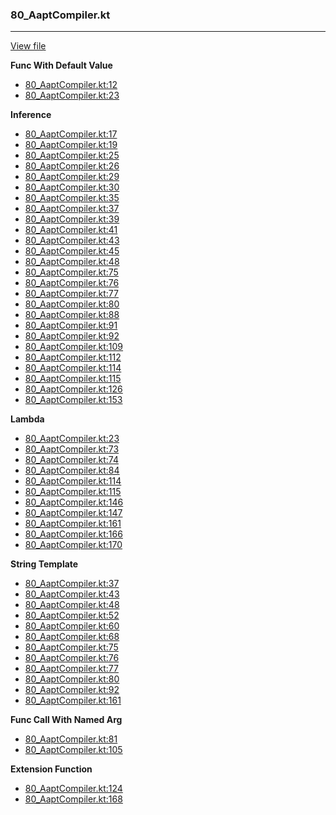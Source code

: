 ### 80_AaptCompiler.kt
---
[View file](../../recall_analyzed/80_AaptCompiler.kt)

**Func With Default Value**

 - [80_AaptCompiler.kt:12](../../recall_analyzed/80_AaptCompiler.kt#L12)
 - [80_AaptCompiler.kt:23](../../recall_analyzed/80_AaptCompiler.kt#L23)

**Inference**

 - [80_AaptCompiler.kt:17](../../recall_analyzed/80_AaptCompiler.kt#L17)
 - [80_AaptCompiler.kt:19](../../recall_analyzed/80_AaptCompiler.kt#L19)
 - [80_AaptCompiler.kt:25](../../recall_analyzed/80_AaptCompiler.kt#L25)
 - [80_AaptCompiler.kt:26](../../recall_analyzed/80_AaptCompiler.kt#L26)
 - [80_AaptCompiler.kt:29](../../recall_analyzed/80_AaptCompiler.kt#L29)
 - [80_AaptCompiler.kt:30](../../recall_analyzed/80_AaptCompiler.kt#L30)
 - [80_AaptCompiler.kt:35](../../recall_analyzed/80_AaptCompiler.kt#L35)
 - [80_AaptCompiler.kt:37](../../recall_analyzed/80_AaptCompiler.kt#L37)
 - [80_AaptCompiler.kt:39](../../recall_analyzed/80_AaptCompiler.kt#L39)
 - [80_AaptCompiler.kt:41](../../recall_analyzed/80_AaptCompiler.kt#L41)
 - [80_AaptCompiler.kt:43](../../recall_analyzed/80_AaptCompiler.kt#L43)
 - [80_AaptCompiler.kt:45](../../recall_analyzed/80_AaptCompiler.kt#L45)
 - [80_AaptCompiler.kt:48](../../recall_analyzed/80_AaptCompiler.kt#L48)
 - [80_AaptCompiler.kt:75](../../recall_analyzed/80_AaptCompiler.kt#L75)
 - [80_AaptCompiler.kt:76](../../recall_analyzed/80_AaptCompiler.kt#L76)
 - [80_AaptCompiler.kt:77](../../recall_analyzed/80_AaptCompiler.kt#L77)
 - [80_AaptCompiler.kt:80](../../recall_analyzed/80_AaptCompiler.kt#L80)
 - [80_AaptCompiler.kt:88](../../recall_analyzed/80_AaptCompiler.kt#L88)
 - [80_AaptCompiler.kt:91](../../recall_analyzed/80_AaptCompiler.kt#L91)
 - [80_AaptCompiler.kt:92](../../recall_analyzed/80_AaptCompiler.kt#L92)
 - [80_AaptCompiler.kt:109](../../recall_analyzed/80_AaptCompiler.kt#L109)
 - [80_AaptCompiler.kt:112](../../recall_analyzed/80_AaptCompiler.kt#L112)
 - [80_AaptCompiler.kt:114](../../recall_analyzed/80_AaptCompiler.kt#L114)
 - [80_AaptCompiler.kt:115](../../recall_analyzed/80_AaptCompiler.kt#L115)
 - [80_AaptCompiler.kt:126](../../recall_analyzed/80_AaptCompiler.kt#L126)
 - [80_AaptCompiler.kt:153](../../recall_analyzed/80_AaptCompiler.kt#L153)

**Lambda**

 - [80_AaptCompiler.kt:23](../../recall_analyzed/80_AaptCompiler.kt#L23)
 - [80_AaptCompiler.kt:73](../../recall_analyzed/80_AaptCompiler.kt#L73)
 - [80_AaptCompiler.kt:74](../../recall_analyzed/80_AaptCompiler.kt#L74)
 - [80_AaptCompiler.kt:84](../../recall_analyzed/80_AaptCompiler.kt#L84)
 - [80_AaptCompiler.kt:114](../../recall_analyzed/80_AaptCompiler.kt#L114)
 - [80_AaptCompiler.kt:115](../../recall_analyzed/80_AaptCompiler.kt#L115)
 - [80_AaptCompiler.kt:146](../../recall_analyzed/80_AaptCompiler.kt#L146)
 - [80_AaptCompiler.kt:147](../../recall_analyzed/80_AaptCompiler.kt#L147)
 - [80_AaptCompiler.kt:161](../../recall_analyzed/80_AaptCompiler.kt#L161)
 - [80_AaptCompiler.kt:166](../../recall_analyzed/80_AaptCompiler.kt#L166)
 - [80_AaptCompiler.kt:170](../../recall_analyzed/80_AaptCompiler.kt#L170)

**String Template**

 - [80_AaptCompiler.kt:37](../../recall_analyzed/80_AaptCompiler.kt#L37)
 - [80_AaptCompiler.kt:43](../../recall_analyzed/80_AaptCompiler.kt#L43)
 - [80_AaptCompiler.kt:48](../../recall_analyzed/80_AaptCompiler.kt#L48)
 - [80_AaptCompiler.kt:52](../../recall_analyzed/80_AaptCompiler.kt#L52)
 - [80_AaptCompiler.kt:60](../../recall_analyzed/80_AaptCompiler.kt#L60)
 - [80_AaptCompiler.kt:68](../../recall_analyzed/80_AaptCompiler.kt#L68)
 - [80_AaptCompiler.kt:75](../../recall_analyzed/80_AaptCompiler.kt#L75)
 - [80_AaptCompiler.kt:76](../../recall_analyzed/80_AaptCompiler.kt#L76)
 - [80_AaptCompiler.kt:77](../../recall_analyzed/80_AaptCompiler.kt#L77)
 - [80_AaptCompiler.kt:80](../../recall_analyzed/80_AaptCompiler.kt#L80)
 - [80_AaptCompiler.kt:92](../../recall_analyzed/80_AaptCompiler.kt#L92)
 - [80_AaptCompiler.kt:161](../../recall_analyzed/80_AaptCompiler.kt#L161)

**Func Call With Named Arg**

 - [80_AaptCompiler.kt:81](../../recall_analyzed/80_AaptCompiler.kt#L81)
 - [80_AaptCompiler.kt:105](../../recall_analyzed/80_AaptCompiler.kt#L105)

**Extension Function**

 - [80_AaptCompiler.kt:124](../../recall_analyzed/80_AaptCompiler.kt#L124)
 - [80_AaptCompiler.kt:168](../../recall_analyzed/80_AaptCompiler.kt#L168)
